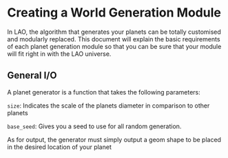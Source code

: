 Creating a World Generation Module
==================================
In LAO, the algorithm that generates your planets can be totally customised
and modularly replaced. This document will explain the basic requirements
of each planet generation module so that you can be sure that your module will
fit right in with the LAO universe.

General I/O
----------
A planet generator is a function that takes the following parameters:

`size`: Indicates the scale of the planets diameter in comparison to other planets

`base_seed`: Gives you a seed to use for all random generation.

As for output, the generator must simply output a geom shape to be placed in the
desired location of your planet
